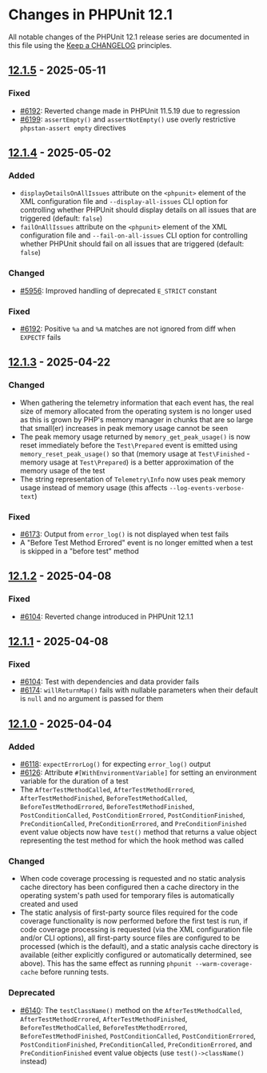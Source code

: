 # Changes in PHPUnit 12.1

All notable changes of the PHPUnit 12.1 release series are documented in this file using the [Keep a CHANGELOG](https://keepachangelog.com/) principles.

## [12.1.5] - 2025-05-11

### Fixed

* [#6192](https://github.com/sebastianbergmann/phpunit/issues/6192): Reverted change made in PHPUnit 11.5.19 due to regression
* [#6199](https://github.com/sebastianbergmann/phpunit/issues/6199): `assertEmpty()` and `assertNotEmpty()` use overly restrictive `phpstan-assert empty` directives

## [12.1.4] - 2025-05-02

### Added

* `displayDetailsOnAllIssues` attribute on the `<phpunit>` element of the XML configuration file and `--display-all-issues` CLI option for controlling whether PHPUnit should display details on all issues that are triggered (default: `false`)
* `failOnAllIssues` attribute on the `<phpunit>` element of the XML configuration file and `--fail-on-all-issues` CLI option for controlling whether PHPUnit should fail on all issues that are triggered (default: `false`)

### Changed

* [#5956](https://github.com/sebastianbergmann/phpunit/issues/5956): Improved handling of deprecated `E_STRICT` constant

### Fixed

* [#6192](https://github.com/sebastianbergmann/phpunit/issues/6192): Positive `%a` and `%A` matches are not ignored from diff when `EXPECTF` fails

## [12.1.3] - 2025-04-22

### Changed

* When gathering the telemetry information that each event has, the real size of memory allocated from the operating system is no longer used as this is grown by PHP's memory manager in chunks that are so large that small(er) increases in peak memory usage cannot be seen
* The peak memory usage returned by `memory_get_peak_usage()` is now reset immediately before the `Test\Prepared` event is emitted using `memory_reset_peak_usage()` so that (memory usage at `Test\Finished` - memory usage at `Test\Prepared`) is a better approximation of the memory usage of the test
* The string representation of `Telemetry\Info` now uses peak memory usage instead of memory usage (this affects `--log-events-verbose-text`)

### Fixed

* [#6173](https://github.com/sebastianbergmann/phpunit/issues/6173): Output from `error_log()` is not displayed when test fails
* A "Before Test Method Errored" event is no longer emitted when a test is skipped in a "before test" method

## [12.1.2] - 2025-04-08

### Fixed

* [#6104](https://github.com/sebastianbergmann/phpunit/issues/6104): Reverted change introduced in PHPUnit 12.1.1

## [12.1.1] - 2025-04-08

### Fixed

* [#6104](https://github.com/sebastianbergmann/phpunit/issues/6104): Test with dependencies and data provider fails
* [#6174](https://github.com/sebastianbergmann/phpunit/issues/6174): `willReturnMap()` fails with nullable parameters when their default is `null` and no argument is passed for them

## [12.1.0] - 2025-04-04

### Added

* [#6118](https://github.com/sebastianbergmann/phpunit/pull/6118): `expectErrorLog()` for expecting `error_log()` output
* [#6126](https://github.com/sebastianbergmann/phpunit/pull/6126): Attribute `#[WithEnvironmentVariable]` for setting an environment variable for the duration of a test
* The `AfterTestMethodCalled`, `AfterTestMethodErrored`, `AfterTestMethodFinished`, `BeforeTestMethodCalled`, `BeforeTestMethodErrored`, `BeforeTestMethodFinished`, `PostConditionCalled`, `PostConditionErrored`, `PostConditionFinished`, `PreConditionCalled`, `PreConditionErrored`, and `PreConditionFinished` event value objects now have `test()` method that returns a value object representing the test method for which the hook method was called

### Changed

* When code coverage processing is requested and no static analysis cache directory has been configured then a cache directory in the operating system's path used for temporary files is automatically created and used
* The static analysis of first-party source files required for the code coverage functionality is now performed before the first test is run, if code coverage processing is requested (via the XML configuration file and/or CLI options), all first-party source files are configured to be processed (which is the default), and a static analysis cache directory is available (either explicitly configured or automatically determined, see above). This has the same effect as running `phpunit --warm-coverage-cache` before running tests.

### Deprecated

* [#6140](https://github.com/sebastianbergmann/phpunit/issues/6140): The `testClassName()` method on the `AfterTestMethodCalled`, `AfterTestMethodErrored`, `AfterTestMethodFinished`, `BeforeTestMethodCalled`, `BeforeTestMethodErrored`, `BeforeTestMethodFinished`, `PostConditionCalled`, `PostConditionErrored`, `PostConditionFinished`, `PreConditionCalled`, `PreConditionErrored`, and `PreConditionFinished` event value objects (use `test()->className()` instead)

[12.1.5]: https://github.com/sebastianbergmann/phpunit/compare/12.1.4...12.1.5
[12.1.4]: https://github.com/sebastianbergmann/phpunit/compare/12.1.3...12.1.4
[12.1.3]: https://github.com/sebastianbergmann/phpunit/compare/12.1.2...12.1.3
[12.1.2]: https://github.com/sebastianbergmann/phpunit/compare/12.1.1...12.1.2
[12.1.1]: https://github.com/sebastianbergmann/phpunit/compare/12.1.0...12.1.1
[12.1.0]: https://github.com/sebastianbergmann/phpunit/compare/12.0.10...12.1.0
